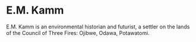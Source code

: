 # E.M. Kamm

 E.M. Kamm is an environmental historian and futurist, a settler on the lands of the Council of Three Fires: Ojibwe, Odawa, Potawatomi.
